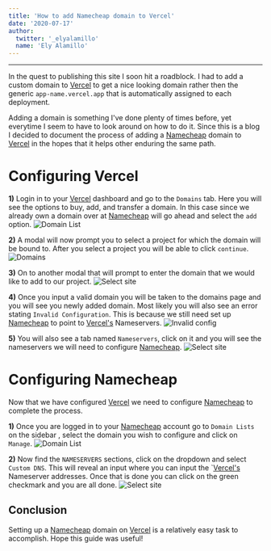 ```yaml
---
title: 'How to add Namecheap domain to Vercel'
date: '2020-07-17'
author:
  twitter: '_elyalamillo'
  name: 'Ely Alamillo'
---
```


---

In the quest to publishing this site I soon hit a roadblock. I had to add a custom domain to [Vercel](https://vercel.com/) to get a nice looking domain rather then the generic `app-name.vercel.app` that is automatically assigned to each deployment.

Adding a domain is something I've done plenty of times before, yet everytime I seem to have to look around on how to do it. Since this is a blog I decided to document the process of adding a [Namecheap](https://namecheap.com/) domain to [Vercel](https://vercel.com/) in the hopes that it helps other enduring the same path.

# Configuring Vercel

**1)** Login in to your [Vercel](https://vercel.com/) dashboard and go to the `Domains` tab. Here you will see the options to buy, add, and transfer a domain. In this case since we already own a domain over at [Namecheap](https://namecheap.com/) will go ahead and select the `add` option.
![Domain List](/images/domains.png)

**2)** A modal will now prompt you to select a project for which the domain will be bound to. After you select a project you will be able to click `continue`.
![Domains](/images/select-site.png)

**3)** On to another modal that will prompt to enter the domain that we would like to add to our project.
![Select site](/images/select-site.png)

**4)** Once you input a valid domain you will be taken to the domains page and you will see you newly added domain. Most likely you will also see an error stating `Invalid Configuration`. This is because we still need set up [Namecheap](https://namecheap.com/) to point to [Vercel's](https://vercel.com/) Nameservers.
![Invalid config](/images/invalid-config.png)

**5)** You will also see a tab named `Nameservers`, click on it and you will see the nameservers we will need to configure [Namecheap](https://namecheap.com/).
![Select site](/images/nameservers.png)

# Configuring Namecheap

Now that we have configured [Vercel](https://vercel.com/) we need to configure [Namecheap](https://namecheap.com/) to complete the process.

**1)** Once you are logged in to your [Namecheap](https://namecheap.com/) account go to `Domain Lists` on the sidebar , select the domain you wish to configure and click on `Manage`.
![Domain List](/images/domain-list.png)

**2)** Now find the `NAMESERVERS` sections, click on the dropdown and select `Custom DNS`. This will reveal an input where you can input the `[Vercel's](https://vercel.com/) Nameserver addresses. Once that is done you can click on the green checkmark and you are all done.
![Select site](/images/nc-ns-config.png)

## Conclusion

Setting up a [Namecheap](https://namecheap.com/) domain on [Vercel](https://vercel.com/) is a relatively easy task to accomplish. Hope this guide was useful!
